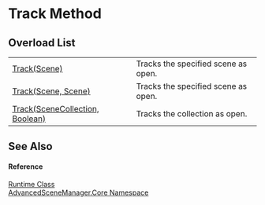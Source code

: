 # Track Method


## Overload List
<table>
<tr>
<td><a href="M_AdvancedSceneManager_Core_Runtime_Track">Track(Scene)</a></td>
<td>Tracks the specified scene as open.</td></tr>
<tr>
<td><a href="M_AdvancedSceneManager_Core_Runtime_Track_1">Track(Scene, Scene)</a></td>
<td>Tracks the specified scene as open.</td></tr>
<tr>
<td><a href="M_AdvancedSceneManager_Core_Runtime_Track_2">Track(SceneCollection, Boolean)</a></td>
<td>Tracks the collection as open.</td></tr>
</table>

## See Also


#### Reference
<a href="T_AdvancedSceneManager_Core_Runtime">Runtime Class</a>  
<a href="N_AdvancedSceneManager_Core">AdvancedSceneManager.Core Namespace</a>  
